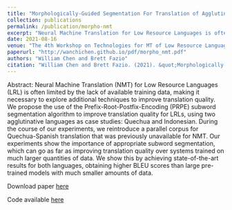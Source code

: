 ```yaml
---
title: "Morphologically-Guided Segmentation For Translation of Agglutinative Low-Resource Languages"
collection: publications
permalink: /publication/morpho-nmt
excerpt: "Neural Machine Translation for Low Resource Languages is often limited by the lack of available training data, making it necessary to explore additional techniques to improve translation quality. We propose the use of the Prefix-Root-Postfix-Encoding (PRPE) subword segmentation algorithm to improve translation quality for LRLs, using two agglutinative languages as case studies: Quechua and Indonesian. We achieve state-of-the-art results for both languages, obtaining higher BLEU scores than large pre-trained models with much smaller amounts of data."
date: 2021-08-16
venue: "The 4th Workshop on Technologies for MT of Low Resource Languages"
paperurl: "http://wanchichen.github.io/pdf/morpho_nmt.pdf"
authors: "William Chen and Brett Fazio"
citation: "William Chen and Brett Fazio. (2021). &quot;Morphologically-Guided Segmentation For Translation of Agglutinative Low-Resource Languages.&quot; <i>The 4th Workshop on Technologies for MT of Low Resource Languages</i>."
---
```


Abstract: Neural Machine Translation (NMT) for Low Resource Languages (LRL) is often limited by the lack of available training data, making it necessary to explore additional techniques to improve translation quality. We propose the use of the Prefix-Root-Postfix-Encoding (PRPE) subword segmentation algorithm to improve translation quality for LRLs, using two agglutinative languages as case studies: Quechua and Indonesian. During the course of our experiments, we reintroduce a parallel corpus for Quechua-Spanish translation that was previously unavailable for NMT. Our experiments show the importance of appropriate subword segmentation, which can go as far as improving translation quality over systems trained on much larger quantities of data. We show this by achieving state-of-the-art results for both languages, obtaining higher BLEU scores than large pre-trained models with much smaller amounts of data.

Download paper [here](http://wanchichen.github.io/pdf/morpho_nmt.pdf)

Code available [here](https://github.com/wanchichen/morphological-nmt)
